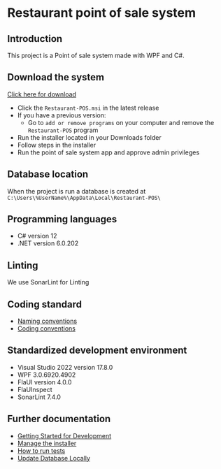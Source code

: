 # Restaurant point of sale system

## Introduction

This project is a Point of sale system made with WPF and C#. 

## Download the system

[Click here for download](https://github.com/NTIG-Uppsala/restaurant-pos-system/releases)

* Click the `Restaurant-POS.msi` in the latest release
* If you have a previous version:
    * Go to `add or remove programs` on your computer and remove the `Restaurant-POS` program
* Run the installer located in your Downloads folder
* Follow steps in the installer
* Run the point of sale system app and approve admin privileges


## Database location

When the project is run a database is created at `C:\Users\%UserName%\AppData\Local\Restaurant-POS\`

## Programming languages
* C# version 12
* .NET version 6.0.202

## Linting

We use SonarLint for Linting

## Coding standard
* [Naming conventions](https://learn.microsoft.com/en-us/dotnet/csharp/fundamentals/coding-style/identifier-names)
* [Coding conventions](https://learn.microsoft.com/en-us/dotnet/csharp/fundamentals/coding-style/coding-conventions)

## Standardized development environment
* Visual Studio 2022 version 17.8.0
* WPF 3.0.6920.4902
* FlaUI version 4.0.0
* FlaUInspect
* SonarLint 7.4.0

## Further documentation
* [Getting Started for Development](documentation/startDevelopment.md)
* [Manage the installer](documentation/manageInstaller.md)
* [How to run tests](documentation/tests.md)
* [Update Database Locally](documentation/updateDatabaseLocally.md)
